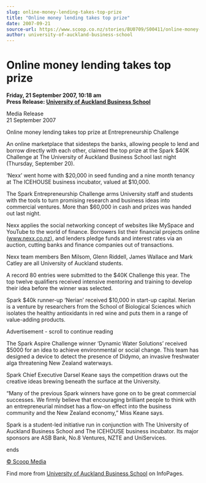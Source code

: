 ```yaml
---
slug: online-money-lending-takes-top-prize
title: "Online money lending takes top prize"
date: 2007-09-21
source-url: https://www.scoop.co.nz/stories/BU0709/S00411/online-money-lending-takes-top-prize.htm
author: university-of-auckland-business-school
---
```

Online money lending takes top prize
====================================

**Friday, 21 September 2007, 10:18 am**  
**Press Release: [University of Auckland Business School](https://info.scoop.co.nz/University_of_Auckland_Business_School)**

Media Release  
21 September 2007

  
Online money lending takes top prize at Entrepreneurship Challenge

An online marketplace that sidesteps the banks, allowing people to lend and borrow directly with each other, claimed the top prize at the Spark $40K Challenge at The University of Auckland Business School last night (Thursday, September 20).

‘Nexx’ went home with $20,000 in seed funding and a nine month tenancy at The ICEHOUSE business incubator, valued at $10,000.

The Spark Entrepreneurship Challenge arms University staff and students with the tools to turn promising research and business ideas into commercial ventures. More than $60,000 in cash and prizes was handed out last night.

Nexx applies the social networking concept of websites like MySpace and YouTube to the world of finance. Borrowers list their financial projects online (www.nexx.co.nz), and lenders pledge funds and interest rates via an auction, cutting banks and finance companies out of transactions.

Nexx team members Ben Milsom, Glenn Riddell, James Wallace and Mark Catley are all University of Auckland students.

A record 80 entries were submitted to the $40K Challenge this year. The top twelve qualifiers received intensive mentoring and training to develop their idea before the winner was selected.

Spark $40k runner-up ‘Nerian’ received $10,000 in start-up capital. Nerian is a venture by researchers from the School of Biological Sciences which isolates the healthy antioxidants in red wine and puts them in a range of value-adding products.

Advertisement - scroll to continue reading





The Spark Aspire Challenge winner ‘Dynamic Water Solutions’ received $5000 for an idea to achieve environmental or social change. This team has designed a device to detect the presence of Didymo, an invasive freshwater alga threatening New Zealand waterways.

Spark Chief Executive Darsel Keane says the competition draws out the creative ideas brewing beneath the surface at the University.

“Many of the previous Spark winners have gone on to be great commercial successes. We firmly believe that encouraging brilliant people to think with an entrepreneurial mindset has a flow-on effect into the business community and the New Zealand economy,” Miss Keane says.

Spark is a student-led initiative run in conjunction with The University of Auckland Business School and The ICEHOUSE business incubator. Its major sponsors are ASB Bank, No.8 Ventures, NZTE and UniServices.

ends

[© Scoop Media](http://www.scoop.co.nz/about/terms.html)

Find more from [University of Auckland Business School](https://info.scoop.co.nz/University_of_Auckland_Business_School) on InfoPages.